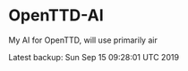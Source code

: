 # OpenTTD-AI
My AI for OpenTTD, will use primarily air

Latest backup: Sun Sep 15 09:28:01 UTC 2019
